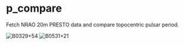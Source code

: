 # p_compare
Fetch NRAO 20m PRESTO data and compare topocentric pulsar period.

![B0329+54](https://user-images.githubusercontent.com/25392776/121028484-8d13f900-c7b0-11eb-9b3c-c741d463ea35.png)
![B0531+21](https://user-images.githubusercontent.com/25392776/121028495-8f765300-c7b0-11eb-92fc-2f18f37362f6.png)
